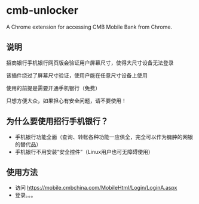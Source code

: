cmb-unlocker
============

A Chrome extension for accessing CMB Mobile Bank from Chrome.

## 说明

招商银行手机银行网页版会验证用户屏幕尺寸，使得大尺寸设备无法登录

该插件绕过了屏幕尺寸验证，使用户能在任意尺寸设备上使用

使用的前提是需要开通手机银行（免费）

只想方便大众，如果担心有安全问题，请不要使用！

## 为什么要使用招行手机银行？

* 手机银行功能全面（查询、转帐各种功能一应俱全，完全可以作为臃肿的网银的替代品）
* 手机银行不用安装“安全控件”（Linux用户也可无障碍使用）

## 使用方法

* 访问 https://mobile.cmbchina.com/MobileHtml/Login/LoginA.aspx
* 登录。。。

